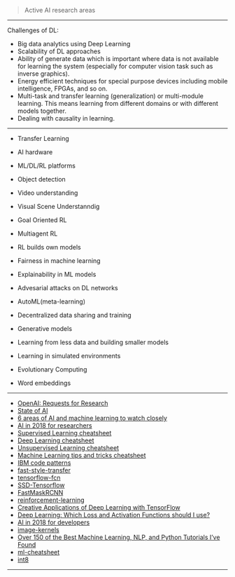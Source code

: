 
> Active AI research areas 

----------------
Challenges of DL:
 
- Big data analytics using Deep Learning
- Scalability of DL approaches
- Ability of generate data which is important where data is
not available for learning the system (especially for
computer vision task such as inverse graphics).
- Energy efficient techniques for special purpose devices
including mobile intelligence, FPGAs, and so on.
- Multi-task and transfer learning (generalization) or
multi-module learning. This means learning from
different domains or with different models together.
- Dealing with causality in learning.

-----------

- Transfer Learning

- AI hardware

- ML/DL/RL platforms

- Object detection

- Video understanding

- Visual Scene Understanndig

- Goal Oriented RL

- Multiagent RL

- RL builds own models

- Fairness in machine learning

- Explainability in ML models

- Advesarial attacks on DL networks 

- AutoML(meta-learning)

- Decentralized data sharing and training

- Generative models

-  Learning from less data and building smaller models

-  Learning in simulated environments

-  Evolutionary Computing

-  Word embeddings

 
-------------

- [OpenAI: Requests for Research](https://openai.com/requests-for-research/#parallel-trpo)
- [State of AI](https://www.stateof.ai/?utm_campaign=nathan.ai%20newsletter&utm_medium=email&utm_source=Revue%20newsletter)
- [6 areas of AI and machine learning to watch closely](https://medium.com/@NathanBenaich/6-areas-of-artificial-intelligence-to-watch-closely-673d590aa8aa)
- [AI in 2018 for researchers](https://blog.goodaudience.com/ai-in-2018-for-researchers-8955df0caaf9)
- [Supervised Learning cheatsheet](https://stanford.edu/~shervine/teaching/cs-229/cheatsheet-supervised-learning.html)
- [Deep Learning cheatsheet](https://stanford.edu/~shervine/teaching/cs-229/cheatsheet-deep-learning.html)
- [Unsupervised Learning cheatsheet](https://stanford.edu/~shervine/teaching/cs-229/cheatsheet-unsupervised-learning.html)
- [Machine Learning tips and tricks cheatsheet](https://stanford.edu/~shervine/teaching/cs-229/cheatsheet-machine-learning-tips-and-tricks.html)
- [IBM code patterns](https://developer.ibm.com/code/patterns/)
- [fast-style-transfer](https://github.com/lengstrom/fast-style-transfer)
- [tensorflow-fcn](https://github.com/MarvinTeichmann/tensorflow-fcn)
- [SSD-Tensorflow](https://github.com/balancap/SSD-Tensorflow)
- [FastMaskRCNN](https://github.com/CharlesShang/FastMaskRCNN)
- [reinforcement-learning](https://github.com/dennybritz/reinforcement-learning)
- [Creative Applications of Deep Learning with TensorFlow](https://www.kadenze.com/courses/creative-applications-of-deep-learning-with-tensorflow-iv/info)
- [Deep Learning: Which Loss and Activation Functions should I use?](https://medium.com/@srnghn/deep-learning-which-loss-and-activation-functions-should-i-use-ac02f1c56aa8)
- [AI in 2018 for developers](https://blog.goodaudience.com/ai-in-2018-for-researchers-8955df0caaf9)
- [image-kernels](http://setosa.io/ev/image-kernels/)
- [Over 150 of the Best Machine Learning, NLP, and Python Tutorials I’ve Found](https://medium.com/machine-learning-in-practice/over-150-of-the-best-machine-learning-nlp-and-python-tutorials-ive-found-ffce2939bd78)
- [ml-cheatsheet](https://github.com/bfortuner/ml-cheatsheet)
- [int8](https://int8.io/)

--------
